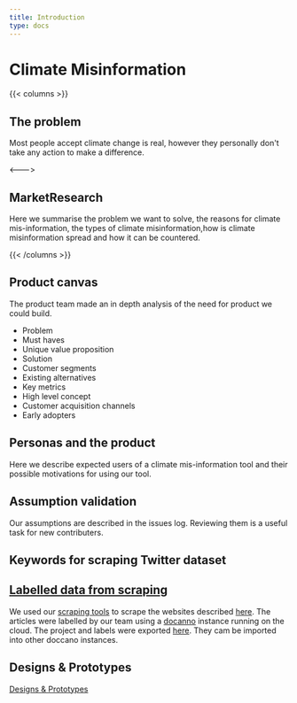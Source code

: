 ```yaml
---
title: Introduction
type: docs
---
```


# Climate Misinformation

{{< columns >}}
## The problem

Most people accept climate change is real, however they personally don't take any action to make a difference.

<--->

## MarketResearch

Here we  summarise the problem we  want to solve, the reasons for climate mis-information, the types of  climate misinformation,how is climate misinformation spread and how it can be countered.

{{< /columns >}}


## Product canvas

The product team made an in depth analysis of the need for product we could build.

 - Problem
 - Must haves
 - Unique value proposition
 - Solution
 - Customer segments
 - Existing alternatives
 - Key metrics
 - High level concept
 - Customer  acquisition channels
 - Early adopters


## Personas and the product

Here  we describe expected users of a climate mis-information tool and their possible motivations  for using our tool.

## Assumption validation

Our assumptions are described in the issues log. Reviewing them is a useful task for new contributers. 

## Keywords for scraping Twitter dataset

## [Labelled data from scraping](LabelledDataFromArticleScrape.md)
We used our [scraping tools](https://github.com/ClimateMisinformation/Scrapers)  to scrape the websites described [here](https://docs.google.com/spreadsheets/d/1S_pv0cFsYCdrJFp8M-Tc_Vbk221PvhtnCe-QaBr8rQw/edit?usp=sharing).
The articles were labelled by our team using a [docanno](https://doccano.herokuapp.com/) instance running on the cloud.  The project and labels were exported [here](labelled_data/doccano). They  cam be imported into other doccano instances. 

## Designs & Prototypes
[Designs & Prototypes](https://www.notion.so/Designs-Prototypes-7d54209087ec417295e12d526f10ab46)